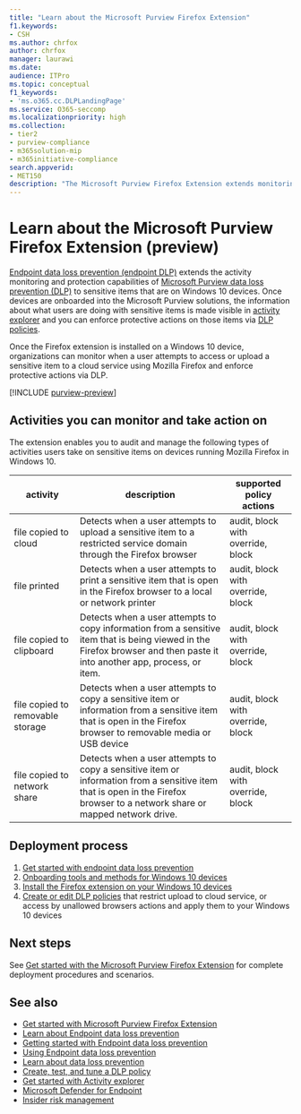 ```yaml
---
title: "Learn about the Microsoft Purview Firefox Extension"
f1.keywords:
- CSH
ms.author: chrfox
author: chrfox
manager: laurawi
ms.date: 
audience: ITPro
ms.topic: conceptual
f1_keywords:
- 'ms.o365.cc.DLPLandingPage'
ms.service: O365-seccomp
ms.localizationpriority: high
ms.collection: 
- tier2
- purview-compliance
- m365solution-mip
- m365initiative-compliance
search.appverid: 
- MET150
description: "The Microsoft Purview Firefox Extension extends monitoring and control of file activities and protective actions to the Firefox browser"
---
```


# Learn about the Microsoft Purview Firefox Extension (preview)

[Endpoint data loss prevention (endpoint DLP)](endpoint-dlp-learn-about.md) extends the activity monitoring and protection capabilities of [Microsoft Purview data loss prevention (DLP)](dlp-learn-about-dlp.md) to sensitive items that are on Windows 10 devices. Once devices are onboarded into the Microsoft Purview solutions, the information about what users are doing with sensitive items is made visible in [activity explorer](data-classification-activity-explorer.md) and you can enforce protective actions on those items via [DLP policies](create-test-tune-dlp-policy.md).

Once the Firefox extension is installed on a Windows 10 device, organizations can monitor when a user attempts to access or upload a sensitive item to a cloud service using Mozilla Firefox and enforce protective actions via DLP.  

[!INCLUDE [purview-preview](../includes/purview-preview.md)]

## Activities you can monitor and take action on

The extension enables you to audit and manage the following types of activities users take on sensitive items on devices running Mozilla Firefox in Windows 10.

activity |description  | supported policy actions|
|---------|---------|---------|
|file copied to cloud  | Detects when a user attempts to upload a sensitive item to a restricted service domain through the Firefox browser |audit, block with override, block|
|file printed  |Detects when a user attempts to print a sensitive item that is open in the Firefox browser to a local or network printer |audit, block with override, block|
|file copied to clipboard |Detects when a user attempts to copy information from a sensitive item that is being viewed in the Firefox browser and then paste it into another app, process, or item. |audit, block with override, block|
|file copied to removable storage    | Detects when a user attempts to copy a sensitive item or information from a sensitive item that is open in the Firefox browser to removable media or USB device |audit, block with override, block|
|file copied to network share  |Detects when a user attempts to copy a sensitive item or information from a sensitive item that is open in the Firefox browser  to a network share or mapped network drive.|audit, block with override, block |

## Deployment process
1. [Get started with endpoint data loss prevention](endpoint-dlp-getting-started.md)
2. [Onboarding tools and methods for Windows 10 devices](device-onboarding-overview.md)
3. [Install the Firefox extension on your Windows 10 devices](dlp-firefox-extension-get-started.md)
4. [Create or edit DLP policies](create-test-tune-dlp-policy.md) that restrict upload to cloud service, or access by unallowed browsers actions and apply them to your Windows 10 devices

## Next steps

See [Get started with the Microsoft Purview Firefox Extension](dlp-firefox-extension-get-started.md) for complete deployment procedures and scenarios.

## See also

- [Get started with Microsoft Purview Firefox Extension](dlp-firefox-extension-get-started.md)
- [Learn about Endpoint data loss prevention](endpoint-dlp-learn-about.md)
- [Getting started with Endpoint data loss prevention](endpoint-dlp-getting-started.md)
- [Using Endpoint data loss prevention](endpoint-dlp-using.md)
- [Learn about data loss prevention](dlp-learn-about-dlp.md)
- [Create, test, and tune a DLP policy](create-test-tune-dlp-policy.md)
- [Get started with Activity explorer](data-classification-activity-explorer.md)
- [Microsoft Defender for Endpoint](/windows/security/threat-protection/)
- [Insider risk management](insider-risk-management.md)
